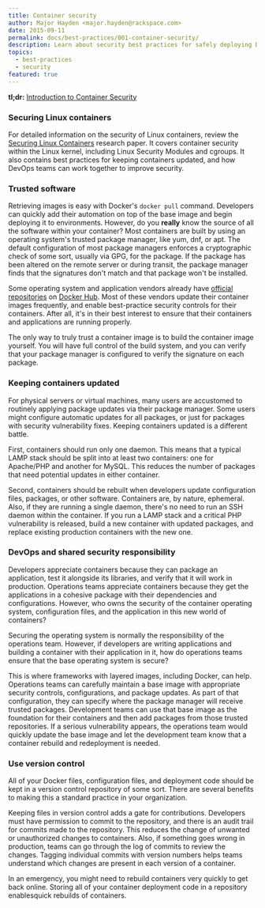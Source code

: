 ```yaml
---
title: Container security
author: Major Hayden <major.hayden@rackspace.com>
date: 2015-09-11
permalink: docs/best-practices/001-container-security/
description: Learn about security best practices for safely deploying Docker applications
topics:
  - best-practices
  - security
featured: true
---
```


**tl;dr:** [Introduction to Container Security](https://d3oypxn00j2a10.cloudfront.net/assets/img/Docker%20Security/WP_Intro_to_container_security_03.20.2015.pdf)

### Securing Linux containers
For detailed information on the security of Linux containers, review the [Securing Linux Containers](https://major.io/2015/08/14/research-paper-securing-linux-containers/) research paper.  It covers container security within the Linux kernel, including Linux Security Modules and cgroups.  It also contains best practices for keeping containers updated, and how DevOps teams can work together to improve security.

### Trusted software
Retrieving images is easy with Docker's `docker pull` command.  Developers can quickly add their automation on top of the base image and begin deploying it to environments.  However, do you **really** know the source of all the software within your container? Most containers are built by using an operating system's trusted package manager, like yum, dnf, or apt. The default configuration of most package managers enforces a cryptographic check of some sort, usually via GPG, for the package. If the package has been altered on the remote server or during transit, the package manager finds that the signatures don't match and that package won't be installed.

Some operating system and application vendors already have [official repositories](https://hub.docker.com/explore/) on [Docker Hub](https://hub.docker.com).  Most of these vendors update their container images frequently, and enable best-practice security controls for their containers.  After all, it's in their best interest to ensure that their containers and applications are running properly.

The only way to truly trust a container image is to build the container image yourself.  You will have full control of the build system, and you can verify that your package manager is configured to verify the signature on each package.

### Keeping containers updated
For physical servers or virtual machines, many users are accustomed to routinely applying package updates via their package manager.  Some users might configure automatic updates for all packages, or just for packages with security vulnerability fixes.  Keeping containers updated is a different battle.

First, containers should run only one daemon.  This means that a typical LAMP stack should be split into at least two containers: one for Apache/PHP and another for MySQL.  This reduces the number of packages that need potential updates in either container.

Second, containers should be rebuilt when developers update configuration files, packages, or other software.  Containers are, by nature, ephemeral.  Also, if they are running a single daemon, there's no need to run an SSH daemon within the container.  If you run a LAMP stack and a critical PHP vulnerability is released, build a new container with updated packages, and replace existing production containers with the new one.

### DevOps and shared security responsibility
Developers appreciate containers because they can package an application, test it alongside its libraries, and verify that it will work in production. Operations teams appreciate containers because they get the applications in a cohesive package with their dependencies and configurations. However, who owns the security of the container operating system, configuration files, and the application in this new world of containers?

Securing the operating system is normally the responsibility of the operations team. However, if developers are writing applications and building a container with their application in it, how do operations teams ensure that the base operating system is secure?

This is where frameworks with layered images, including Docker, can help. Operations teams can carefully maintain a base image with appropriate security controls, configurations, and package updates. As part of that configuration, they can specify where the package manager will receive trusted packages. Development teams can use that base image as the foundation for their containers and then add packages from those trusted repositories. If a serious vulnerability appears, the operations team would quickly update the base image and let the development team know that a container rebuild and redeployment is needed.

### Use version control
All of your Docker files, configuration files, and deployment code should be kept in a version control repository of some sort.  There are several benefits to making this a standard practice in your organization.

Keeping files in version control adds a gate for contributions.  Developers must have permission to commit to the repository, and there is an audit trail for commits made to the repository.  This reduces the change of unwanted or unauthorized changes to containers.  Also, if something goes wrong in production, teams can go through the log of commits to review the changes.  Tagging individual commits with version numbers helps teams understand which changes are present in each version of a container.

In an emergency, you might need to rebuild containers very quickly to get back online.  Storing all of your container deployment code in a repository enablesquick rebuilds of containers.
